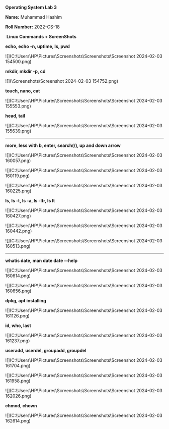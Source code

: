 **Operating System Lab 3**

**Name:**  Muhammad Hashim

**Roll Number:**  2022-CS-18



​                                                               **Linux Commands + ScreenShots**



**echo, echo -n, uptime, ls, pwd**

![](C:\Users\HP\Pictures\Screenshots\Screenshots\Screenshot 2024-02-03 154500.png)

**mkdir, mkdir -p, cd**

![](\Screenshots\Screenshot 2024-02-03 154752.png)

**touch, nano, cat**

![](C:\Users\HP\Pictures\Screenshots\Screenshots\Screenshot 2024-02-03 155553.png)

**head, tail**

![](C:\Users\HP\Pictures\Screenshots\Screenshots\Screenshot 2024-02-03 155639.png)

****

**more, less with b, enter, search(/), up and down arrow**

![](C:\Users\HP\Pictures\Screenshots\Screenshots\Screenshot 2024-02-03 160057.png)

![](C:\Users\HP\Pictures\Screenshots\Screenshots\Screenshot 2024-02-03 160119.png)

![](C:\Users\HP\Pictures\Screenshots\Screenshots\Screenshot 2024-02-03 160225.png)

**ls, ls -t, ls -a, ls -ltr, ls lt**

![](C:\Users\HP\Pictures\Screenshots\Screenshots\Screenshot 2024-02-03 160427.png)

![](C:\Users\HP\Pictures\Screenshots\Screenshots\Screenshot 2024-02-03 160442.png)

![](C:\Users\HP\Pictures\Screenshots\Screenshots\Screenshot 2024-02-03 160513.png)

****

**whatis date, man date date --help**

![](C:\Users\HP\Pictures\Screenshots\Screenshots\Screenshot 2024-02-03 160614.png)

![](C:\Users\HP\Pictures\Screenshots\Screenshots\Screenshot 2024-02-03 160656.png)

**dpkg, apt installing**

![](C:\Users\HP\Pictures\Screenshots\Screenshots\Screenshot 2024-02-03 161126.png)

**id, who, last**

![](C:\Users\HP\Pictures\Screenshots\Screenshots\Screenshot 2024-02-03 161237.png)

**useradd, userdel, groupadd, groupdel**

![](C:\Users\HP\Pictures\Screenshots\Screenshots\Screenshot 2024-02-03 161704.png)

![](C:\Users\HP\Pictures\Screenshots\Screenshots\Screenshot 2024-02-03 161958.png)

![](C:\Users\HP\Pictures\Screenshots\Screenshots\Screenshot 2024-02-03 162026.png)

**chmod, chown**

![](C:\Users\HP\Pictures\Screenshots\Screenshots\Screenshot 2024-02-03 162614.png)